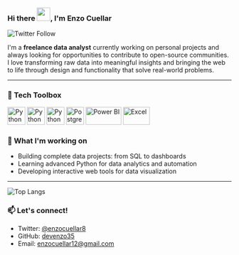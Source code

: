 ### Hi there <img src="https://raw.githubusercontent.com/MartinHeinz/MartinHeinz/master/wave.gif" width="30px">, I'm Enzo Cuellar

![Twitter Follow](https://img.shields.io/twitter/follow/enzocuellar8?style=social)

I'm a **freelance data analyst** currently working on personal projects and always looking for opportunities to contribute to open-source communities.  
I love transforming raw data into meaningful insights and bringing the web to life through design and functionality that solve real-world problems.

---

### 🧰 Tech Toolbox

<div align="left">
  <img src="https://cdn.worldvectorlogo.com/logos/python-5.svg" alt="Python" width="40" height="40"/>
  <img src="https://cdn.worldvectorlogo.com/logos/apache-spark-5.svg" alt="Python" width="40" height="40"/>
  <img src="https://cdn.worldvectorlogo.com/logos/matplotlib-1.svg" alt="Python" width="40" height="40"/>
  <img src="https://cdn.worldvectorlogo.com/logos/postgresql.svg" alt="PostgreSQL" width="40" height="40"/>
  <img src="https://cdn.worldvectorlogo.com/logos/power-bi.svg" alt="Power BI" width="80" height="40"/>
  <img src="https://cdn.worldvectorlogo.com/logos/docker.svg" alt="Excel" width="60" height="40"/>
  
</div>

### 🚀 What I'm working on

- Building complete data projects: from SQL to dashboards
- Learning advanced Python for data analytics and automation
- Developing interactive web tools for data visualization

---

![Top Langs](https://github-readme-stats.vercel.app/api/top-langs/?username=devenzo35&theme=gruvbox)

### 📫 Let's connect!

- Twitter: [@enzocuellar8](https://twitter.com/enzocuellar8)
- GitHub: [devenzo35](https://github.com/devenzo35)
- Email: enzocuellar12@gmail.com

